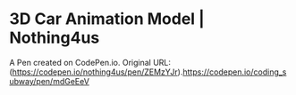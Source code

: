 # 3D Car Animation Model | Nothing4us

A Pen created on CodePen.io. Original URL: (https://codepen.io/nothing4us/pen/ZEMzYJr).https://codepen.io/coding_subway/pen/mdGeEeV

